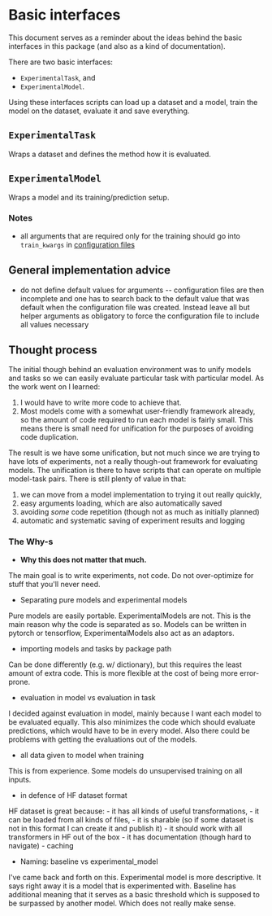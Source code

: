 [configuration_files]: configuration_files.md

# Basic interfaces

This document serves as a reminder about the ideas behind the basic interfaces
in this package (and also as a kind of documentation).

There are two basic interfaces:

- `ExperimentalTask`, and
- `ExperimentalModel`.

Using these interfaces scripts can load up a dataset and a model, train the
model on the dataset, evaluate it and save everything.

## `ExperimentalTask`

Wraps a dataset and defines the method how it is evaluated.

## `ExperimentalModel`

Wraps a model and its training/prediction setup.

### Notes

- all arguments that are required only for the training should go into
  `train_kwargs` in [configuration files][configuration_files]

## General implementation advice

- do not define default values for arguments -- configuration files are then
  incomplete and one has to search back to the default value that was default
  when the configuration file was created. Instead leave all but helper
  arguments as obligatory to force the configuration file to include all values
  necessary


## Thought process

The initial though behind an evaluation environment was to unify models and
tasks so we can easily evaluate particular task with particular model. As the
work went on I learned:

1. I would have to write more code to achieve that.
2. Most models come with a somewhat user-friendly framework already, so the
   amount of code required to run each model is fairly small. This means there
   is small need for unification for the purposes of avoiding code duplication.

The result is we have some unification, but not much since we are trying to have
lots of experiments, not a really though-out framework for evaluating models.
The unification is there to have scripts that can operate on multiple model-task
pairs. There is still plenty of value in that:

1. we can move from a model implementation to trying it out really quickly,
2. easy arguments loading, which are also automatically saved
3. avoiding *some* code repetition (though not as much as initially planned)
4. automatic and systematic saving of experiment results and logging

### The Why-s

- **Why this does not matter that much.**

The main goal is to write experiments, not code. Do not over-optimize for stuff
that you'll never need.

- Separating pure models and experimental models

Pure models are easily portable. ExperimentalModels are not. This is the main
reason why the code is separated as so. Models can be written in pytorch or
tensorflow, ExperimentalModels also act as an adaptors.

- importing models and tasks by package path

Can be done differently (e.g. w/ dictionary), but this requires the least amount
of extra code. This is more flexible at the cost of being more error-prone.

- evaluation in model vs evaluation in task

I decided against evaluation in model, mainly because I want each model to be
evaluated equally. This also minimizes the code which should evaluate
predictions, which would have to be in every model. Also there could be problems
with getting the evaluations out of the models.

- all data given to model when training

This is from experience. Some models do unsupervised training on all inputs.

- in defence of HF dataset format

HF dataset is great because:
    - it has all kinds of useful transformations,
    - it can be loaded from all kinds of files,
    - it is sharable (so if some dataset is not in this format I can create it and
    publish it)
    - it should work with all transformers in HF out of the box
    - it has documentation (though hard to navigate)
    - caching

- Naming: baseline vs experimental_model

I've came back and forth on this. Experimental model is more descriptive. It
says right away it is a model that is experimented with. Baseline has additional
meaning that it serves as a basic threshold which is supposed to be surpassed by
another model. Which does not really make sense.
